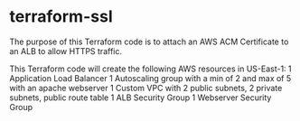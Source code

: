 # terraform-ssl

The purpose of this Terraform code is to attach an AWS ACM Certificate to an ALB to allow HTTPS traffic.

This Terraform code will create the following AWS resources in US-East-1:
1 Application Load Balancer
1 Autoscaling group with a min of 2 and max of 5 with an apache webserver
1 Custom VPC with 2 public subnets, 2 private subnets, public route table
1 ALB Security Group
1 Webserver Security Group



